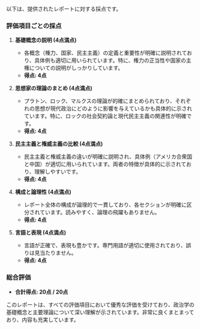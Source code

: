 以下は、提供されたレポートに対する採点です。

### 評価項目ごとの採点

1. **基礎概念の説明 (4点満点)**
   - 各概念（権力、国家、民主主義）の定義と重要性が明確に説明されており、具体例も適切に用いられています。特に、権力の正当性や国家の主権についての説明がしっかりしています。
   - **得点: 4点**

2. **思想家の理論のまとめ (4点満点)**
   - プラトン、ロック、マルクスの理論が的確にまとめられており、それぞれの思想が現代政治にどのように影響を与えているかも具体的に示されています。特に、ロックの社会契約論と現代民主主義の関連性が明確です。
   - **得点: 4点**

3. **民主主義と権威主義の比較 (4点満点)**
   - 民主主義と権威主義の違いが明確に説明され、具体例（アメリカ合衆国と中国）が適切に用いられています。両者の特徴が具体的に示されており、理解しやすいです。
   - **得点: 4点**

4. **構成と論理性 (4点満点)**
   - レポート全体の構成が論理的で一貫しており、各セクションが明確に区分されています。読みやすく、論理の飛躍もありません。
   - **得点: 4点**

5. **言語と表現 (4点満点)**
   - 言語が正確で、表現も豊かです。専門用語が適切に使用されており、誤りは見当たりません。
   - **得点: 4点**

### 総合評価

- **合計得点: 20点 / 20点**

このレポートは、すべての評価項目において優秀な評価を受けており、政治学の基礎概念と主要理論について深い理解が示されています。非常に良くまとまっており、内容も充実しています。